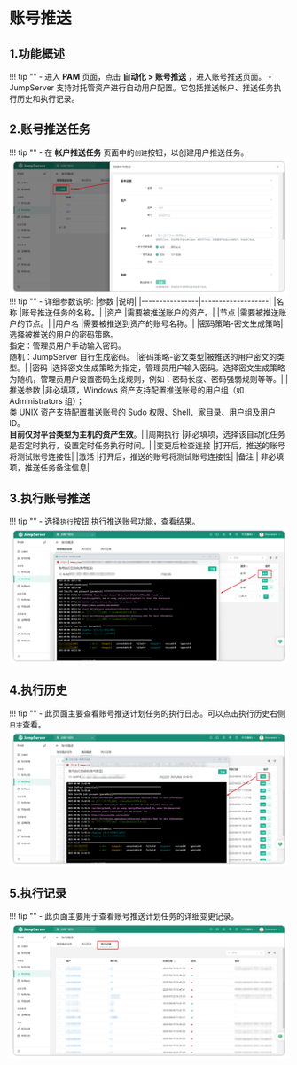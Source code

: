# 账号推送
## 1.功能概述
!!! tip ""
    - 进入 **PAM** 页面，点击 **自动化 > 账号推送** ，进入账号推送页面。
    - JumpServer 支持对托管资产进行自动用户配置。它包括推送帐户、推送任务执行历史和执行记录。
## 2.账号推送任务
!!! tip ""
    - 在 **帐户推送任务** 页面中的``创建``按钮，以创建用户推送任务。
![automation_01](../../../../img/v4_account_push_01.png)
!!! tip ""
    - 详细参数说明:
|参数 |说明|
|----------------|-------------------|
|名称             |账号推送任务的名称。|
|资产             |需要被推送账户的资产。|
|节点            |需要被推送账户的节点。|
|用户名          |需要被推送到资产的账号名称。|
|密码策略-密文生成策略|选择被推送的用户的密码策略。<br>指定：管理员用户手动输入密码。<br>随机：JumpServer 自行生成密码。
|密码策略-密文类型|被推送的用户密文的类型。|
|密码             |选择密文生成策略为指定，管理员用户输入密码。选择密文生成策略为随机，管理员用户设置密码生成规则，例如：密码长度、密码强弱规则等等。|
|推送参数         |非必填项，Windows 资产支持配置推送账号的用户组（如 Administrators 组）；<br>类 UNIX 资产支持配置推送账号的 Sudo 权限、Shell、家目录、用户组及用户 ID。<br>**目前仅对平台类型为主机的资产生效**。|
|周期执行       |非必填项，选择该自动化任务是否定时执行，设置定时任务执行时间。|
|变更后检查连接     |打开后，推送的账号将测试账号连接性|
|激活   |打开后，推送的账号将测试账号连接性|
|备注     |	非必填项，推送任务备注信息|

## 3.执行账号推送
!!! tip ""
    - 选择``执行``按钮,执行推送账号功能，查看结果。
![automation_02](../../../../img/v4_account_push_02.png)
## 4.执行历史
!!! tip ""
    - 此页面主要查看账号推送计划任务的执行日志。可以点击执行历史右侧``日志``查看。
![automation_03](../../../../img/v4_account_push_03.png)
## 5.执行记录
!!! tip ""
    - 此页面主要用于查看账号推送计划任务的详细变更记录。
![automation_04](../../../../img/v4_account_push_04.png)
